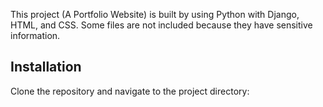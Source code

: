 This project (A Portfolio Website) is built by using Python with Django, HTML, and CSS. 
Some files are not included because they have sensitive information.

## Installation
Clone the repository and navigate to the project directory:
```sh
